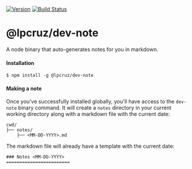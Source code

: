 [![Version](https://img.shields.io/npm/v/@lpcruz/dev-note.svg)](https://npmjs.org/package/@lpcruz/dev-note)
[![Build Status](https://travis-ci.com/lpcruz/dev-note.svg?branch=master)](https://travis-ci.com/lpcruz/dev-note)
# @lpcruz/dev-note

A node binary that auto-generates notes for you in markdown. 

#### Installation

```
$ npm install -g @lpcruz/dev-note
```

#### Making a note

Once you've successfully installed globally, you'll have access to the `dev-note` binary command. It will create a `notes` directory in your current working directory along with a markdown file with the current date:

```
cwd/
├── notes/
    ├── <MM-DD-YYYY>.md
```

The markdown file will already have a template with the current date:

```
### Notes <MM-DD-YYYY>
========================
```
